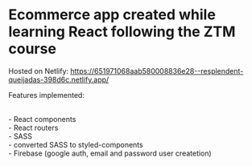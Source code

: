 # Ecommerce app created while learning React following the ZTM course

Hosted on Netlify:
https://651971068aab580008836e28--resplendent-queijadas-398d6c.netlify.app/


Features implemented:
		<p>
		<br>- React components
		<br>- React routers
		<br>- SASS
		<br>- converted SASS to styled-components
		<br>- Firebase (google auth, email and password user createtion)
	</p>
